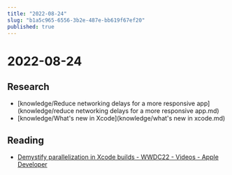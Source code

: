 ```yaml
---
title: "2022-08-24"
slug: "b1a5c965-6556-3b2e-487e-bb619f67ef20"
published: true
---
```


# 2022-08-24

## Research

- [knowledge/Reduce networking delays for a more responsive app](knowledge/reduce networking delays for a more responsive app.md)
- [knowledge/What's new in Xcode](knowledge/what's new in xcode.md)

## Reading

- [Demystify parallelization in Xcode builds - WWDC22 - Videos - Apple Developer](https://developer.apple.com/videos/play/wwdc2022/110364/)